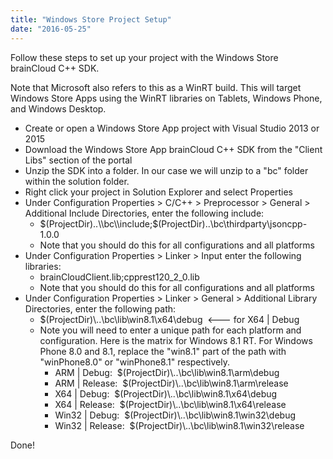 ```yaml
---
title: "Windows Store Project Setup"
date: "2016-05-25"
---
```


Follow these steps to set up your project with the Windows Store brainCloud C++ SDK.

Note that Microsoft also refers to this as a WinRT build. This will target Windows Store Apps using the WinRT libraries on Tablets, Windows Phone, and Windows Desktop.

- Create or open a Windows Store App project with Visual Studio 2013 or 2015
- Download the Windows Store App brainCloud C++ SDK from the "Client Libs" section of the portal
- Unzip the SDK into a folder. In our case we will unzip to a "bc" folder within the solution folder.
- Right click your project in Solution Explorer and select Properties
- Under Configuration Properties > C/C++ > Preprocessor > General > Additional Include Directories, enter the following include:
    - $(ProjectDir)..\\bc\\include;$(ProjectDir)..\\bc\\thirdparty\\jsoncpp-1.0.0
    - Note that you should do this for all configurations and all platforms
- Under Configuration Properties > Linker > Input enter the following libraries:
    - brainCloudClient.lib;cpprest120\_2\_0.lib
    - Note that you should do this for all configurations and all platforms
- Under Configuration Properties > Linker > General > Additional Library Directories, enter the following path:
    - $(ProjectDir)\\..\\bc\\lib\\win8.1\\x64\\debug  <--- for X64 | Debug
    - Note you will need to enter a unique path for each platform and configuration. Here is the matrix for Windows 8.1 RT. For Windows Phone 8.0 and 8.1, replace the "win8.1" part of the path with "winPhone8.0" or "winPhone8.1" respectively.
        - ARM | Debug:  $(ProjectDir)\\..\\bc\\lib\\win8.1\\arm\\debug
        - ARM | Release:  $(ProjectDir)\\..\\bc\\lib\\win8.1\\arm\\release
        - X64 | Debug:  $(ProjectDir)\\..\\bc\\lib\\win8.1\\x64\\debug
        - X64 | Release:  $(ProjectDir)\\..\\bc\\lib\\win8.1\\x64\\release
        - Win32 | Debug:  $(ProjectDir)\\..\\bc\\lib\\win8.1\\win32\\debug
        - Win32 | Release:  $(ProjectDir)\\..\\bc\\lib\\win8.1\\win32\\release

Done!
